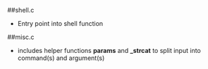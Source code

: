 ##shell.c
* Entry point into shell function

##misc.c
* includes helper functions **params** and **\_strcat** to split input into command(s) and argument(s)

